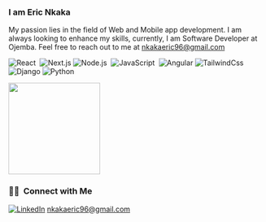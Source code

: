 ### I am Eric Nkaka

My passion lies in the field of Web and Mobile app development. I am always looking to enhance my skills, currently, I am Software Developer at Ojemba. Feel free to reach out to me at [nkakaeric96@gmail.com](mailto:nkakaeric96@gmail.com) 
<!-- - 👀 I’m interested in Web and Mobile app development
- I’m currently working on The Gym Rwanda projects
- I’m looking to collaborate with other full stack developers
- 2023 Goals: Contribute more to Open Source projects
- How to reach me [nkakaeric96@gmail.com](mailto:nkakaeric96@gmail.com)
- &nbsp;Please have a look at my [Résumé](https://www.hirwaaldo1/resume.pdf) for more details about me. I'm open to feedback and suggestions! -->

<!-- <img alt="Night Coding" src="https://raw.githubusercontent.com/AVS1508/AVS1508/master/assets/Night-Coding.gif" align="right"/>
 -->
![React](https://img.shields.io/badge/-React-05122A?style=flat&logo=react)&nbsp;
![Next.js](https://img.shields.io/badge/-Next.js-05122A?style=flat&logo=react)
![Node.js](https://img.shields.io/badge/-Node.js-05122A?style=flat&logo=node.js)&nbsp;
![JavaScript](https://img.shields.io/badge/-JavaScript-05122A?style=flat&logo=javascript)&nbsp;
![Angular](https://img.shields.io/badge/-Angular-FFC107?style=flat&logo=angular&logoColor=black)
![TailwindCss](https://img.shields.io/badge/-Tailwind-05122A?style=flat&logo=tailwind)&nbsp;
![Django](https://img.shields.io/badge/-Django-092E20?style=flat&logo=django&logoColor=white)
![Python](https://img.shields.io/badge/-Python-3776AB?style=flat&logo=python&logoColor=white)

<p align="left">
<a href="https://github.com/Nkaka23dev">
  <img height="180em" src="https://github-readme-stats-eight-theta.vercel.app/api?username=nkaka23dev&show_icons=true&theme=algolia&include_all_commits=true&count_private=true"/>
<!--   <img height="180em" src="https://github-readme-stats-eight-theta.vercel.app/api/top-langs/?username=nkaka23dev&layout=compact&langs_count=8&theme=algolia"/> -->
</a>
</p>

### 🤝🏻 &nbsp;Connect with Me

[![LinkedIn](https://img.shields.io/badge/-LinkedIn-blue?style=flat-square&logo=Linkedin&logoColor=white&link=YOUR-LINKEDIN-PROFILE-LINK)](http://www.linkedin.com/in/ENkaka/)
[nkakaeric96@gmail.com](mailto:nkakaeric96@gmail.com)




 




